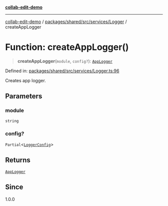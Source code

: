 [**collab-edit-demo**](../../../../../../README.md)

***

[collab-edit-demo](../../../../../../README.md) / [packages/shared/src/services/Logger](../README.md) / createAppLogger

# Function: createAppLogger()

> **createAppLogger**(`module`, `config?`): [`AppLogger`](../type-aliases/AppLogger.md)

Defined in: [packages/shared/src/services/Logger.ts:96](https://github.com/austyle-io/pub-sub-demo/blob/00b2f1e9b947d5e964db5c3be9502513c4374263/packages/shared/src/services/Logger.ts#L96)

Creates app logger.

## Parameters

### module

`string`

### config?

`Partial`\<[`LoggerConfig`](../type-aliases/LoggerConfig.md)\>

## Returns

[`AppLogger`](../type-aliases/AppLogger.md)

## Since

1.0.0
